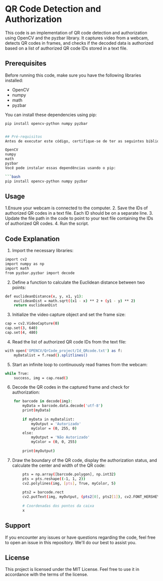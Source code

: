 # QR Code Detection and Authorization

This code is an implementation of QR code detection and authorization using OpenCV and the pyzbar library. It captures video from a webcam, detects QR codes in frames, and checks if the decoded data is authorized based on a list of authorized QR code IDs stored in a text file.

## Prerequisites
Before running this code, make sure you have the following libraries installed:

- OpenCV
- numpy
- math
- pyzbar

You can install these dependencies using pip:

```bash
pip install opencv-python numpy pyzbar


## Pré-requisitos
Antes de executar este código, certifique-se de ter as seguintes bibliotecas instaladas:

OpenCV
numpy
math
pyzbar
Você pode instalar essas dependências usando o pip:

```bash
pip install opencv-python numpy pyzbar
```
## Usage
1.Ensure your webcam is connected to the computer.
2. Save the IDs of authorized QR codes in a text file. Each ID should be on a separate line.
3. Update the file path in the code to point to your text file containing the IDs of authorized QR codes.
4. Run the script.

## Code Explanation
1. Import the necessary libraries:
```bash
import cv2
import numpy as np
import math
from pyzbar.pyzbar import decode
```
2. Define a function to calculate the Euclidean distance between two points:
```bash
def euclideanDistance(x, y, x1, y1):
    euclideanDist = math.sqrt((x1 - x) ** 2 + (y1 - y) ** 2)
    return euclideanDist
```    
3. Initialize the video capture object and set the frame size:
```bash
cap = cv2.VideoCapture(0)
cap.set(3, 640)
cap.set(4, 480)
```
4. Read the list of authorized QR code IDs from the text file:
```bash
with open('OPENCV/QrCode_project/Id_QRcode.txt') as f:
    myDatalist = f.read().splitlines()
```    
5. Start an infinite loop to continuously read frames from the webcam:
```bash
while True:
    success, img = cap.read()
```
6. Decode the QR codes in the captured frame and check for authorization:
```bash
    for barcode in decode(img):
        myData = barcode.data.decode('utf-8')
        print(myData)
        
        if myData in myDatalist:
            myOutput = 'Autorizado'
            myColor = (0, 255, 0)
        else:
            myOutput = 'Não Autorizado'
            myColor = (0, 0, 255)
        
        print(myOutput)
```        
7. Draw the boundary of the QR code, display the authorization status, and calculate the center and width of the QR code:
```bash
        pts = np.array([barcode.polygon], np.int32)
        pts = pts.reshape((-1, 1, 2))
        cv2.polylines(img, [pts], True, myColor, 5)
        
        pts2 = barcode.rect
        cv2.putText(img, myOutput, (pts2[0], pts2[1]), cv2.FONT_HERSHEY_SIMPLEX, 0.9, myColor, 2)
        
        # Coordenadas dos pontos da caixa
        x
```   
## Support
If you encounter any issues or have questions regarding the code, feel free to open an issue in this repository. We'll do our best to assist you.


## License
This project is licensed under the MIT License. Feel free to use it in accordance with the terms of the license.  